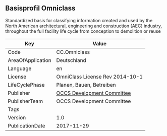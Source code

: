 ## Basisprofil Omniclass
Standardized basis for classifying information created and used by the North American architectural, engineering and construction (AEC) industry, throughout the full facility life cycle from conception to demolition or reuse

Key | Value |
--|--|
Code | CC.Omniclass |  
AreaOfApplication | Deutschland |  
Language | en |  
License | OmniClass License Rev 2014-10-1 |  
LifeCyclePhase | Planen, Bauen, Betreiben |  
Publisher | [OCCS Development Committee](http://www.omniclass.org/about) |  
PublisherTeam | OCCS Development Committee |  
Tags |  |  
Version | 1.0 |  
PublicationDate | 2017-11-29 |  

